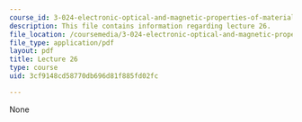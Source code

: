 ```yaml
---
course_id: 3-024-electronic-optical-and-magnetic-properties-of-materials-spring-2013
description: This file contains information regarding lecture 26.
file_location: /coursemedia/3-024-electronic-optical-and-magnetic-properties-of-materials-spring-2013/3cf9148cd58770db696d81f885fd02fc_MIT3_024S13_2012lec26.pdf
file_type: application/pdf
layout: pdf
title: Lecture 26
type: course
uid: 3cf9148cd58770db696d81f885fd02fc

---
```

None